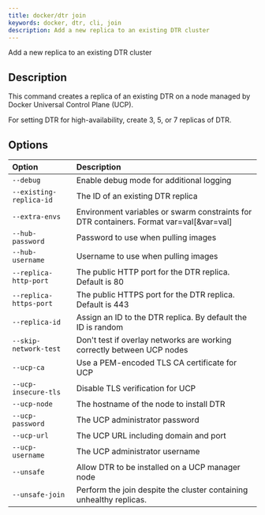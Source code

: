 ```yaml
---
title: docker/dtr join
keywords: docker, dtr, cli, join
description: Add a new replica to an existing DTR cluster
---
```


Add a new replica to an existing DTR cluster



## Description


This command creates a replica of an existing DTR on a node managed by
Docker Universal Control Plane (UCP).

For setting DTR for high-availability, create 3, 5, or 7 replicas of DTR.


## Options

| Option                    | Description                |
|:--------------------------|:---------------------------|
|`--debug`|Enable debug mode for additional logging|
|`--existing-replica-id`|The ID of an existing DTR replica|
|`--extra-envs`|Environment variables or swarm constraints for DTR containers. Format var=val[&var=val]|
|`--hub-password`|Password to use when pulling images|
|`--hub-username`|Username to use when pulling images|
|`--replica-http-port`|The public HTTP port for the DTR replica. Default is 80|
|`--replica-https-port`|The public HTTPS port for the DTR replica. Default is 443|
|`--replica-id`|Assign an ID to the DTR replica. By default the ID is random|
|`--skip-network-test`|Don't test if overlay networks are working correctly between UCP nodes|
|`--ucp-ca`|Use a PEM-encoded TLS CA certificate for UCP|
|`--ucp-insecure-tls`|Disable TLS verification for UCP|
|`--ucp-node`|The hostname of the node to install DTR|
|`--ucp-password`|The UCP administrator password|
|`--ucp-url`|The UCP URL including domain and port|
|`--ucp-username`|The UCP administrator username|
|`--unsafe`|Allow DTR to be installed on a UCP manager node|
|`--unsafe-join`|Perform the join despite the cluster containing unhealthy replicas.|


